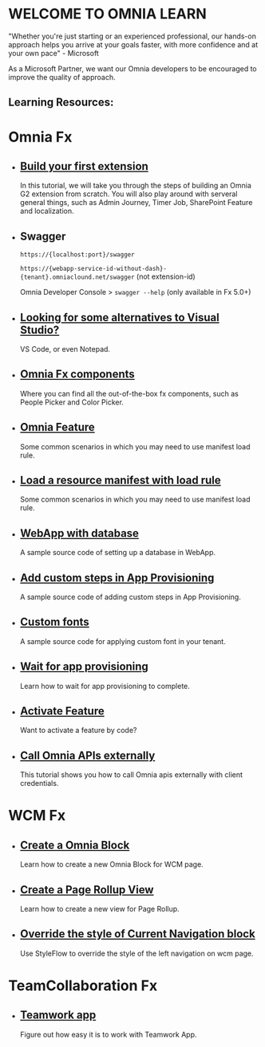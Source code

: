 # WELCOME TO OMNIA LEARN

"Whether you're just starting or an experienced professional, our hands-on approach helps you arrive at your goals faster, with more confidence and at your own pace" - Microsoft

As a Microsoft Partner, we want our Omnia developers to be encouraged to improve the quality of approach. 

## Learning Resources:

# Omnia Fx

- ## [Build your first extension](../first-extension#build-your-first-extension-like-a-boss)

    In this tutorial, we will take you through the steps of building an Omnia G2 extension from scratch. You will also play around with serveral general things, such as Admin Journey, Timer Job, SharePoint Feature and localization.

- ## Swagger

    `https://{localhost:port}/swagger` 
    
    `https://{webapp-service-id-without-dash}-{tenant}.omniaclound.net/swagger` (not extension-id)

    Omnia Developer Console > `swagger --help` (only available in Fx 5.0+)

- ## [Looking for some alternatives to Visual Studio?](./other-editors#vs-code-for-omnia-development)

    VS Code, or even Notepad.

- ## [Omnia Fx components](./omnia-fx-components#omnia-fx-components)

    Where you can find all the out-of-the-box fx components, such as People Picker and Color Picker.

- ## [Omnia Feature](./omnia-feature#omnia-feature)

    Some common scenarios in which you may need to use manifest load rule.

- ## [Load a resource manifest with load rule](./manifest-load-rule#manifest-custom-load-rule)

    Some common scenarios in which you may need to use manifest load rule.

- ## [WebApp with database](https://github.com/preciofishbone/OmniaFx/tree/master/src/Examples/Projects/WebAppWithDb)

    A sample source code of setting up a database in WebApp.

- ## [Add custom steps in App Provisioning](https://github.com/preciofishbone/OmniaFx/tree/master/src/Examples/AppProvisioning/CustomSteps)

    A sample source code of adding custom steps in App Provisioning.

- ## [Custom fonts](https://github.com/preciofishbone/OmniaFx/tree/master/src/Examples/Ux/CustomFonts)

    A sample source code for applying custom font in your tenant.

- ## [Wait for app provisioning](./wait-for-app-provisioning#wait-for-app-provisioning)

    Learn how to wait for app provisioning to complete.

- ## [Activate Feature](./activate-feature#activate-a-feature)

    Want to activate a feature by code?

- ## [Call Omnia APIs externally](./call-apis-externally#call-omnia-apis-externally)

    This tutorial shows you how to call Omnia apis externally with client credentials.

# WCM Fx

- ## [Create a Omnia Block](./create-omnia-block#create-a-omnia-block)

    Learn how to create a new Omnia Block for WCM page.

- ## [Create a Page Rollup View](./create-page-rollup-view#create-a-page-rollup-view)

    Learn how to create a new view for Page Rollup.

- ## [Override the style of Current Navigation block](./override-style-of-current-navigation#override-the-style-of-current-navigation-block)

    Use StyleFlow to override the style of the left navigation on wcm page.


# TeamCollaboration Fx

- ## [Teamwork app](./teamwork-app#teamwork-app)

    Figure out how easy it is to work with Teamwork App. 

